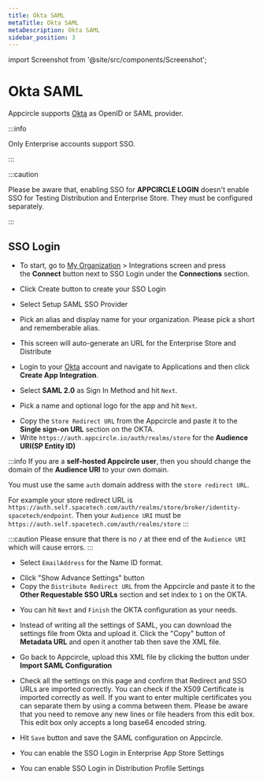 ```yaml
---
title: Okta SAML
metaTitle: Okta SAML
metaDescription: Okta SAML
sidebar_position: 3
---
```


import Screenshot from '@site/src/components/Screenshot';

# Okta SAML

Appcircle supports [Okta](https://www.okta.com/) as OpenID or SAML provider.

:::info

Only Enterprise accounts support SSO.

:::

:::caution

Please be aware that, enabling SSO for **APPCIRCLE LOGIN** doesn't enable SSO for Testing Distribution and Enterprise Store. They must be configured separately.

:::

## SSO Login

- To start, go to [My Organization](../my-organization.md) > Integrations screen and press the **Connect** button next to SSO Login under the **Connections** section.

<Screenshot url='https://cdn.appcircle.io/docs/assets/sso-login1.png' />

- Click Create button to create your SSO Login

<Screenshot url='https://cdn.appcircle.io/docs/assets/sso-login2.png' />

- Select Setup SAML SSO Provider

<Screenshot url='https://cdn.appcircle.io/docs/assets/sso-login3.png' />

- Pick an alias and display name for your organization. Please pick a short and rememberable alias.

- This screen will auto-generate an URL for the Enterprise Store and Distribute

<Screenshot url='https://cdn.appcircle.io/docs/assets/2777-sso-saml1-new.png' />

- Login to your [Okta](https://www.okta.com/) account and navigate to Applications and then click **Create App Integration**.

<Screenshot url='https://cdn.appcircle.io/docs/assets/oktacreateapp.png' />

- Select **SAML 2.0** as Sign In Method and hit `Next`.

<Screenshot url='https://cdn.appcircle.io/docs/assets/oktacreatesaml.png' />

- Pick a name and optional logo for the app and hit `Next`.

<Screenshot url='https://cdn.appcircle.io/docs/assets/oktasamlsettings1.png' />

- Copy the `Store Redirect URL` from the Appcircle and paste it to the **Single sign-on URL** section on the OKTA.
- Write `https://auth.appcircle.io/auth/realms/store` for the **Audience URI(SP Entity ID)**

:::info
If you are a **self-hosted Appcircle user**, then you should change the domain of the **Audience URI** to your own domain.

You must use the same `auth` domain address with the `store redirect URL`.

For example your store redirect URL is `https://auth.self.spacetech.com/auth/realms/store/broker/identity-spacetech/endpoint`. Then your `Audience URI` must be `https://auth.self.spacetech.com/auth/realms/store`
:::

:::caution
Please ensure that there is no **`/`** at thee end of the `Audience URI` which will cause errors.
:::

- Select `EmailAddress` for the Name ID format.

<Screenshot url='https://cdn.appcircle.io/docs/assets/2777-oktasamlsettings.png' />

- Click "Show Advance Settings" button
- Copy the `Distribute Redirect URL` from the Appcircle and paste it to the **Other Requestable SSO URLs** section and set index to `1` on the OKTA.

<Screenshot url='https://cdn.appcircle.io/docs/assets/2777-oktasamlsettings2-new.png' />

- You can hit `Next` and `Finish` the OKTA configuration as your needs.

- Instead of writing all the settings of SAML, you can download the settings file from Okta and upload it. Click the "Copy" button of **Metadata URL** and open it another tab then save the XML file.

<Screenshot url='https://cdn.appcircle.io/docs/assets/oktasamlsettings3-new.png' />

- Go back to Appcircle, upload this XML file by clicking the button under **Import SAML Configuration**

<Screenshot url='https://cdn.appcircle.io/docs/assets/2777-sso-saml1-new.png' />

- Check all the settings on this page and confirm that Redirect and SSO URLs are imported correctly. You can check if the X509 Certificate is imported correctly as well. If you want to enter multiple certificates you can separate them by using a comma between them. Please be aware that you need to remove any new lines or file headers from this edit box. This edit box only accepts a long base64 encoded string.

- Hit `Save` button and save the SAML configuration on Appcircle.

- You can enable the SSO Login in Enterprise App Store Settings

<Screenshot url='https://cdn.appcircle.io/docs/assets/2777-enterprisestore-sso-login.png' />

- You can enable SSO Login in Distribution Profile Settings

<Screenshot url='https://cdn.appcircle.io/docs/assets/2777-distribution-sso-login.png' />
